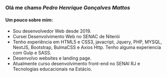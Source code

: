 ### Olá me chamo <i>Pedro Henrique Gonçalves Mattos</i>

#### Um pouco sobre mim:

* Sou desenvolvedor Web desde 2019.
* Cursei Desenvolvimento Web no SENAC de Niterói
* Tenho experiência em HTML5 e CSS3, javacript, Jquery, PHP, MYSQL, NextJS, Bootstrap, BulmaCSS e Axios Http. Tenho alguma experiencia com Gulp e SASS.
* Desenvolvo websites e landing page.
* Atualmente curso desenvolvimento front-end no SENAI RJ e Tecnologias educacionais na Estácio.
